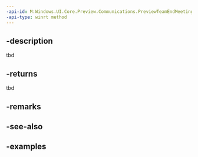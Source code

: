 ```yaml
---
-api-id: M:Windows.UI.Core.Preview.Communications.PreviewTeamEndMeetingRequestedEventArgs.GetDeferral
-api-type: winrt method
---
```


## -description
tbd

## -returns
tbd

## -remarks

## -see-also

## -examples

